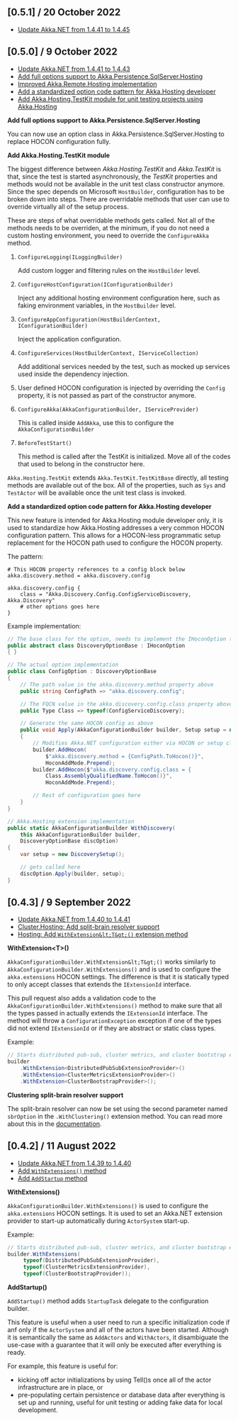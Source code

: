 ## [0.5.1] / 20 October 2022
* [Update Akka.NET from 1.4.41 to 1.4.45](https://github.com/akkadotnet/akka.net/releases/tag/1.4.45)

## [0.5.0] / 9 October 2022
* [Update Akka.NET from 1.4.41 to 1.4.43](https://github.com/akkadotnet/akka.net/releases/tag/1.4.43)
* [Add full options support to Akka.Persistence.SqlServer.Hosting](https://github.com/akkadotnet/Akka.Hosting/pull/107)
* [Improved Akka.Remote.Hosting implementation](https://github.com/akkadotnet/Akka.Hosting/pull/108)
* [Add a standardized option code pattern for Akka.Hosting developer](https://github.com/akkadotnet/Akka.Hosting/pull/110)
* [Add Akka.Hosting.TestKit module for unit testing projects using Akka.Hosting](https://github.com/akkadotnet/Akka.Hosting/pull/102)

**Add full options support to Akka.Persistence.SqlServer.Hosting**

You can now use an option class in Akka.Persistence.SqlServer.Hosting to replace HOCON configuration fully.

**Add Akka.Hosting.TestKit module**

The biggest difference between _Akka.Hosting.TestKit_ and _Akka.TestKit_ is that, since the test is started asynchronously, the _TestKit_ properties and methods would not be available in the unit test class constructor anymore. Since the spec depends on Microsoft `HostBuilder`, configuration has to be broken down into steps. There are overridable methods that user can use to override virtually all of the setup process.

These are steps of what overridable methods gets called. Not all of the methods needs to be overriden, at the minimum, if you do not need a custom hosting environment, you need to override the `ConfigureAkka` method.

1. `ConfigureLogging(ILoggingBuilder)`

   Add custom logger and filtering rules on the `HostBuilder` level.
2. `ConfigureHostConfiguration(IConfigurationBuilder)` 

   Inject any additional hosting environment configuration here, such as faking environment variables, in the `HostBuilder` level.
3. `ConfigureAppConfiguration(HostBuilderContext, IConfigurationBuilder)`

   Inject the application configuration.
4. `ConfigureServices(HostBuilderContext, IServiceCollection)`

   Add additional services needed by the test, such as mocked up services used inside the dependency injection.
5. User defined HOCON configuration is injected by overriding the `Config` property, it is not passed as part of the constructor anymore.
6. `ConfigureAkka(AkkaConfigurationBuilder, IServiceProvider)`

   This is called inside `AddAkka`, use this to configure the `AkkaConfigurationBuilder`
7. `BeforeTestStart()`

   This method is called after the TestKit is initialized. Move all of the codes that used to belong in the constructor here.

`Akka.Hosting.TestKit` extends `Akka.TestKit.TestKitBase` directly, all testing methods are available out of the box.
All of the properties, such as `Sys` and `TestActor` will be available once the unit test class is invoked.

**Add a standardized option code pattern for Akka.Hosting developer**

This new feature is intended for Akka.Hosting module developer only, it is used to standardize how Akka.Hosting addresses a very common HOCON configuration pattern. This allows for a HOCON-less programmatic setup replacement for the HOCON path used to configure the HOCON property.

The pattern:

```text
# This HOCON property references to a config block below
akka.discovery.method = akka.discovery.config

akka.discovery.config {
    class = "Akka.Discovery.Config.ConfigServiceDiscovery, Akka.Discovery"
    # other options goes here
}
```

Example implementation:
```csharp
// The base class for the option, needs to implement the IHoconOption template interface
public abstract class DiscoveryOptionBase : IHoconOption
{ }

// The actual option implementation
public class ConfigOption : DiscoveryOptionBase
{
    // The path value in the akka.discovery.method property above
    public string ConfigPath => "akka.discovery.config";

    // The FQCN value in the akka.discovery.config.class property above
    public Type Class => typeof(ConfigServiceDiscovery);

    // Generate the same HOCON config as above
    public void Apply(AkkaConfigurationBuilder builder, Setup setup = null)
    {
        // Modifies Akka.NET configuration either via HOCON or setup class
        builder.AddHocon(
            $"akka.discovery.method = {ConfigPath.ToHocon()}",
            HoconAddMode.Prepend);
        builder.AddHocon($"akka.discovery.config.class = {
            Class.AssemblyQualifiedName.ToHocon()}",
            HoconAddMode.Prepend);

        // Rest of configuration goes here
    }
}

// Akka.Hosting extension implementation
public static AkkaConfigurationBuilder WithDiscovery(
    this AkkaConfigurationBuilder builder,
    DiscoveryOptionBase discOption)
{
    var setup = new DiscoverySetup();

    // gets called here
    discOption.Apply(builder, setup);
}
```

## [0.4.3] / 9 September 2022
- [Update Akka.NET from 1.4.40 to 1.4.41](https://github.com/akkadotnet/akka.net/releases/tag/1.4.41)
- [Cluster.Hosting: Add split-brain resolver support](https://github.com/akkadotnet/Akka.Hosting/pull/95)
- [Hosting: Add `WithExtension&lt;T&gt;()` extension method](https://github.com/akkadotnet/Akka.Hosting/pull/97)
 
__WithExtension&lt;T&gt;()__

`AkkaConfigurationBuilder.WithExtension&lt;T&gt;()` works similarly to `AkkaConfigurationBuilder.WithExtensions()` and is used to configure the `akka.extensions` HOCON settings. The difference is that it is statically typed to only accept classes that extends the `IExtensionId` interface.

This pull request also adds a validation code to the `AkkaConfigurationBuilder.WithExtensions()` method to make sure that all the types passed in actually extends the `IExtensionId` interface. The method will throw a `ConfigurationException` exception if one of the types did not extend `IExtensionId` or if they are abstract or static class types.

Example:
```csharp
// Starts distributed pub-sub, cluster metrics, and cluster bootstrap extensions at start-up
builder
    .WithExtension<DistributedPubSubExtensionProvider>()
    .WithExtension<ClusterMetricsExtensionProvider>()
    .WithExtension<ClusterBootstrapProvider>();
```

__Clustering split-brain resolver support__

The split-brain resolver can now be set using the second parameter named `sbrOption` in the `.WithClustering()` extension method. You can read more about this in the [documentation](https://github.com/akkadotnet/Akka.Hosting/tree/dev/src/Akka.Cluster.Hosting#configure-a-cluster-with-split-brain-resolver-sbr).

## [0.4.2] / 11 August 2022
- [Update Akka.NET from 1.4.39 to 1.4.40](https://github.com/akkadotnet/akka.net/releases/tag/1.4.40)
- [Add `WithExtensions()` method](https://github.com/akkadotnet/Akka.Hosting/pull/92)
- [Add `AddStartup` method](https://github.com/akkadotnet/Akka.Hosting/pull/90)

__WithExtensions()__

`AkkaConfigurationBuilder.WithExtensions()` is used to configure the `akka.extensions` HOCON settings. It is used to set an Akka.NET extension provider to start-up automatically during `ActorSystem` start-up.

Example:
```csharp
// Starts distributed pub-sub, cluster metrics, and cluster bootstrap extensions at start-up
builder.WithExtensions(
     typeof(DistributedPubSubExtensionProvider),
     typeof(ClusterMetricsExtensionProvider),
     typeof(ClusterBootstrapProvider));
```

__AddStartup()__

`AddStartup()` method adds `StartupTask` delegate to the configuration builder. 

This feature is useful when a user need to run a specific initialization code if anf only if the `ActorSystem` and all of the actors have been started. Although it is semantically the same as `AddActors` and `WithActors`, it disambiguate the use-case with a guarantee that it will only be executed after everything is ready.

For example, this feature is useful for:
- kicking off actor initializations by using Tell()s once all of the actor infrastructure are in place, or
- pre-populating certain persistence or database data after everything is set up and running, useful for unit testing or adding fake data for local development.
